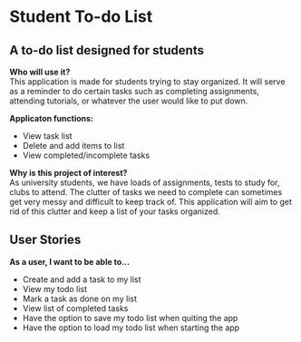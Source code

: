 # Student To-do List

## A to-do list designed for students

**Who will use it?**
\
This application is made for students trying to stay organized. 
It will serve as a reminder to do certain tasks such as completing
assignments, attending tutorials, or whatever the user would like
to put down.

**Applicaton functions:**
- View task list
- Delete and add items to list
- View completed/incomplete tasks

**Why is this project of interest?**
\
As university students, we have loads of assignments, tests to 
study for, clubs to attend. The clutter of tasks we need to complete
can sometimes get very messy and difficult to keep track of. This 
application will aim to get rid of this clutter and keep a list of
your tasks organized.

## User Stories
**As a user, I want to be able to...**
- Create and add a task to my list
- View my todo list
- Mark a task as done on my list
- View list of completed tasks
- Have the option to save my todo list when quiting the app
- Have the option to load my todo list when starting the app




